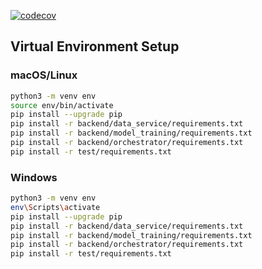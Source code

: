 [![codecov](https://codecov.io/gh/okayh14/MLOps-Project/branch/main/graph/badge.svg)](https://codecov.io/gh/okayh14/MLOps-Project)

## Virtual Environment Setup

### macOS/Linux

```bash
python3 -m venv env
source env/bin/activate
pip install --upgrade pip
pip install -r backend/data_service/requirements.txt
pip install -r backend/model_training/requirements.txt
pip install -r backend/orchestrator/requirements.txt
pip install -r test/requirements.txt
```

### Windows

```bash
python3 -m venv env
env\Scripts\activate
pip install --upgrade pip
pip install -r backend/data_service/requirements.txt
pip install -r backend/model_training/requirements.txt
pip install -r backend/orchestrator/requirements.txt
pip install -r test/requirements.txt
```
